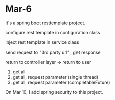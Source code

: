 # Mar-6
It's a spring boot resttemplate project.

configure rest template in configuration class

inject rest template in service class

send request to "3rd party url" , get response

return to controller layer  -> return to user
1. get all
2. get all,  request parameter (single thread)
3. get all,  request parameter (completableFuture)

On Mar 10, I add spring security to this project.

